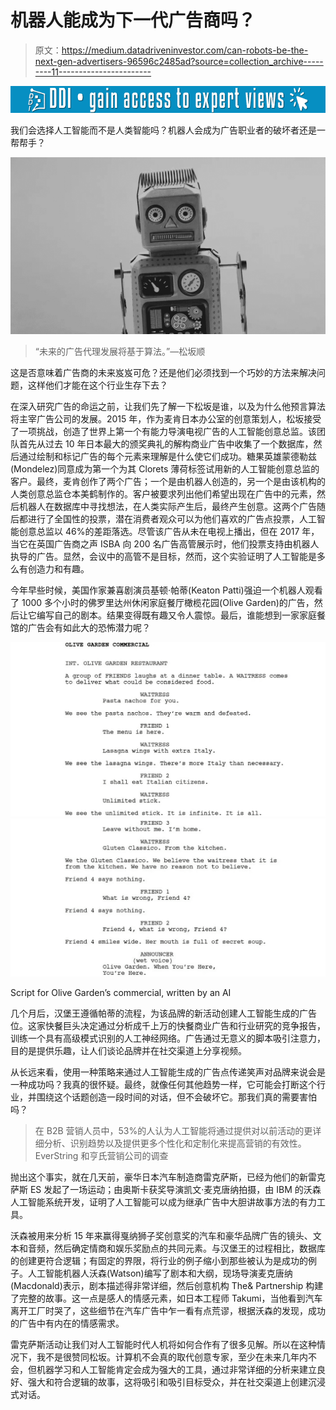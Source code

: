 # 机器人能成为下一代广告商吗？

> 原文：<https://medium.datadriveninvestor.com/can-robots-be-the-next-gen-advertisers-96596c2485ad?source=collection_archive---------11----------------------->

[![](img/414e39d7aaaac22773b60e2e12280b49.png)](http://www.track.datadriveninvestor.com/1126A)

我们会选择人工智能而不是人类智能吗？机器人会成为广告职业者的破坏者还是一帮帮手？

![](img/91d0f6c614f8507fbece0771d47a3afb.png)

> “未来的广告代理发展将基于算法。”—松坂顺

这是否意味着广告商的未来岌岌可危？还是他们必须找到一个巧妙的方法来解决问题，这样他们才能在这个行业生存下去？

在深入研究广告的命运之前，让我们先了解一下松坂是谁，以及为什么他预言算法将主宰广告公司的发展。2015 年，作为麦肯日本办公室的创意策划人，松坂接受了一项挑战，创造了世界上第一个有能力导演电视广告的人工智能创意总监。该团队首先从过去 10 年日本最大的颁奖典礼的解构商业广告中收集了一个数据库，然后通过绘制和标记广告的每个元素来理解是什么使它们成功。糖果英雄蒙德勒兹(Mondelez)同意成为第一个为其 Clorets 薄荷标签试用新的人工智能创意总监的客户。最终，麦肯创作了两个广告；一个是由机器人创造的，另一个是由该机构的人类创意总监仓本美鹤制作的。客户被要求列出他们希望出现在广告中的元素，然后机器人在数据库中寻找想法，在人类实际产生后，最终产生创意。这两个广告随后都进行了全国性的投票，潜在消费者观众可以为他们喜欢的广告点投票，人工智能创意总监以 46%的差距落选。尽管该广告从未在电视上播出，但在 2017 年，当它在英国广告商之声 ISBA 向 200 名广告高管展示时，他们投票支持由机器人执导的广告。显然，会议中的高管不是目标，然而，这个实验证明了人工智能是多么有创造力和有趣。

今年早些时候，美国作家兼喜剧演员基顿·帕蒂(Keaton Patti)强迫一个机器人观看了 1000 多个小时的佛罗里达州休闲家庭餐厅橄榄花园(Olive Garden)的广告，然后让它编写自己的剧本。结果变得既有趣又令人震惊。最后，谁能想到一家家庭餐馆的广告会有如此大的恐怖潜力呢？

![](img/5b61dd440930b696d6e68464cc926bb9.png)![](img/0d3d5ceaed812ba2d74bbf243be35948.png)

Script for Olive Garden’s commercial, written by an AI

几个月后，汉堡王遵循帕蒂的流程，为该品牌的新活动创建人工智能生成的广告位。这家快餐巨头决定通过分析成千上万的快餐商业广告和行业研究的竞争报告，训练一个具有高级模式识别的人工神经网络。广告通过无意义的脚本吸引注意力，目的是提供乐趣，让人们谈论品牌并在社交渠道上分享视频。

从长远来看，使用一种策略来通过人工智能生成的广告点传递笑声对品牌来说会是一种成功吗？我真的很怀疑。最终，就像任何其他趋势一样，它可能会打断这个行业，并围绕这个话题创造一段时间的对话，但不会破坏它。那我们真的需要害怕吗？

> 在 B2B 营销人员中，53%的人认为人工智能将通过提供对以前活动的更详细分析、识别趋势以及提供更多个性化和定制化来提高营销的有效性。EverString 和亨氏营销公司的调查

抛出这个事实，就在几天前，豪华日本汽车制造商雷克萨斯，已经为他们的新雷克萨斯 ES 发起了一场运动；由奥斯卡获奖导演凯文·麦克唐纳拍摄，由 IBM 的沃森人工智能系统开发，证明了人工智能可以成为继承广告中大胆讲故事方法的有力工具。

沃森被用来分析 15 年来赢得戛纳狮子奖创意奖的汽车和豪华品牌广告的镜头、文本和音频，然后确定情商和娱乐奖励点的共同元素。与汉堡王的过程相比，数据库的创建更符合逻辑；有固定的界限，将行业的例子缩小到那些被认为是成功的例子。人工智能机器人沃森(Watson)编写了剧本和大纲，现场导演麦克唐纳(Macdonald)表示，剧本描述得非常详细，然后创意机构 The& Partnership 构建了完整的故事。这一点是感人的情感元素，如日本工程师 Takumi，当他看到汽车离开工厂时哭了，这些细节在汽车广告中乍一看有点荒谬，根据沃森的发现，成功的广告中有内在的情感需求。

雷克萨斯活动让我们对人工智能时代人机将如何合作有了很多见解。所以在这种情况下，我不是很赞同松坂。计算机不会真的取代创意专家，至少在未来几年内不会，但机器学习和人工智能肯定会成为强大的工具，通过非常详细的分析来建立良好、强大和符合逻辑的故事，这将吸引和吸引目标受众，并在社交渠道上创建沉浸式对话。